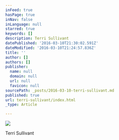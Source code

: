 ```yaml
---
inFeed: true
hasPage: true
inNav: false
inLanguage: null
starred: true
keywords: []
description: Terri Sullivant
datePublished: '2016-03-10T21:30:02.591Z'
dateModified: '2016-03-10T21:24:57.836Z'
title: ''
author: []
authors: []
publisher:
  name: null
  domain: null
  url: null
  favicon: null
sourcePath: _posts/2016-03-10-terri-sullivant.md
published: true
url: terri-sullivant/index.html
_type: Article

---
```

![](https://the-grid-user-content.s3-us-west-2.amazonaws.com/6d1b6916-ee40-443a-8545-d8c8a5d2cfec.jpg)

Terri Sullivant